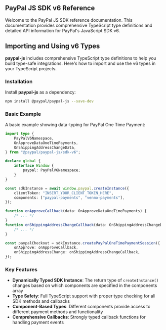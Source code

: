 ## PayPal JS SDK v6 Reference

Welcome to the PayPal JS SDK reference documentation. This documentation provides comprehensive TypeScript type definitions and detailed API information for PayPal's JavaScript SDK v6.

## Importing and Using v6 Types

**paypal-js** includes comprehensive TypeScript type definitions to help you build type-safe integrations. Here's how to import and use the v6 types in your TypeScript projects.

### Installation

Install **paypal-js** as a dependency:

```bash
npm install @paypal/paypal-js --save-dev
```

### Basic Example

A basic example showing data-typing for PayPal One Time Payment:

```typescript
import type {
    PayPalV6Namespace,
    OnApproveDataOneTimePayments,
    OnShippingAddressChangeData,
} from "@paypal/paypal-js/sdk-v6";

declare global {
    interface Window {
        paypal: PayPalV6Namespace;
    }
}

const sdkInstance = await window.paypal.createInstance({
    clientToken: "INSERT_YOUR_CLIENT_TOKEN_HERE",
    components: ["paypal-payments", "venmo-payments"],
});

function onApproveCallback(data: OnApproveDataOneTimePayments) {
    /* ... */
}
function onShippingAddressChangeCallback(data: OnShippingAddressChangeData) {
    /* ... */
}

const paypalCheckout = sdkInstance.createPayPalOneTimePaymentSession({
    onApprove: onApproveCallback,
    onShippingAddressChange: onShippingAddressChangeCallback,
});
```

### Key Features

-   **Dynamically Typed SDK Instance**: The return type of `createInstance()` changes based on which components are specified in the components array
-   **Type Safety**: Full TypeScript support with proper type checking for all SDK methods and callbacks
-   **Component-Based Types**: Different components provide access to different payment methods and functionality
-   **Comprehensive Callbacks**: Strongly typed callback functions for handling payment events
